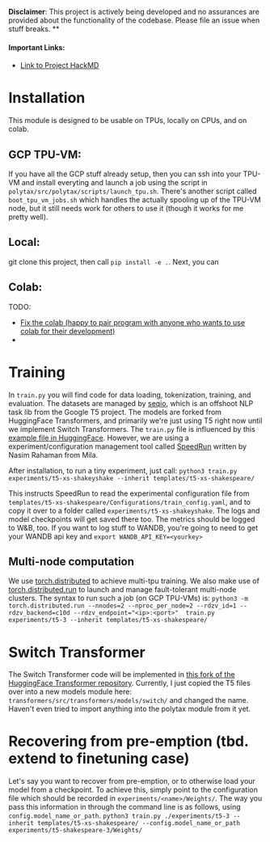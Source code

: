 **Disclaimer**: This project is actively being developed and no assurances are provided about the functionality of the codebase. Please file an issue when stuff breaks. **
#### Important Links:
- [Link to Project HackMD](https://hackmd.io/GAASXaUfQvW9AzwTq8G12w)

# Installation

This module is designed to be usable on TPUs, locally on CPUs, and on colab.

## GCP TPU-VM:
If you have all the GCP stuff already setup, then you can ssh into your TPU-VM and install everyting and launch a job using the script in `polytax/src/polytax/scripts/launch_tpu.sh`. There's another script called `boot_tpu_vm_jobs.sh` which handles the actually spooling up of the TPU-VM node, 
but it still needs work for others to use it (though it works for me pretty well).

## Local:
git clone this project, then call `pip install -e .`. 
Next, you can 


## Colab:
TODO: 
- [Fix the colab (happy to pair program with anyone who wants to use colab for their development)](https://colab.research.google.com/drive/17jZ11mJ9IJMSJjRyF9lX_uzILMwUIIIs#scrollTo=tOODe1db_86X)
- 
# Training

In `train.py` you will find code for data loading, tokenization, training, and evaluation. 
The datasets are managed by [seqio](https://github.com/google/seqio), which is an offshoot NLP task lib from the Google T5 project.
The models are forked from HuggingFace Transformers, and primarily we're just using T5 right now until we implement Switch Transformers.
The `train.py` file is influenced by this [example file in HuggingFace](https://github.com/huggingface/transformers/blob/master/examples/flax/language-modeling/run_t5_mlm_flax.py).
However, we are using a experiment/configuration management tool called [SpeedRun](https://github.com/inferno-pytorch/speedrun) written by Nasim Rahaman from Mila.

After installation, to run a tiny experiment, just call:
`python3 train.py experiments/t5-xs-shakeyshake --inherit templates/t5-xs-shakespeare/`

This instructs SpeedRun to read the experimental configuration file from `templates/t5-xs-shakespeare/Configurations/train_config.yaml`, and
to copy it over to a folder called `experiments/t5-xs-shakeyshake`. The logs and model checkpoints will get saved there too. 
The metrics should be logged to W&B, too. If you want to log stuff to WANDB, you're going to need to get your WANDB api key and `export WANDB_API_KEY=<yourkey>`

## Multi-node computation
We use [torch.distributed](https://pytorch.org/docs/stable/distributed.html) to achieve multi-tpu training. We also make use of [torch.distributed.run](https://pytorch.org/docs/stable/elastic/quickstart.html) to launch and manage fault-tolerant multi-node clusters. 
The syntax to run such a job (on GCP TPU-VMs) is:
`python3 -m torch.distributed.run --nnodes=2 --nproc_per_node=2 --rdzv_id=1 --rdzv_backend=c10d --rdzv_endpoint="<ip>:<port>"  train.py experiments/t5-3 --inherit templates/t5-xs-shakespeare/`



# Switch Transformer
The Switch Transformer code will be implemented in [this fork of the HuggingFace Transformer repository](https://github.com/mweiss17/transformers).
Currently, I just copied the T5 files over into a new models module here: `transformers/src/transformers/models/switch/` and changed the name.
Haven't even tried to import anything into the polytax module from it yet.

# Recovering from pre-emption (tbd. extend to finetuning case)

Let's say you want to recover from pre-emption, or to otherwise load your model from a checkpoint. 
To achieve this, simply point to the configuration file which should be recorded in `experiments/<name>/Weights/`.
The way you pass this information in through the command line is as follows, using `config.model_name_or_path`.
`python3 train.py ./experiments/t5-3 --inherit templates/t5-xs-shakespeare/ --config.model_name_or_path experiments/t5-shakespeare-3/Weights/`
